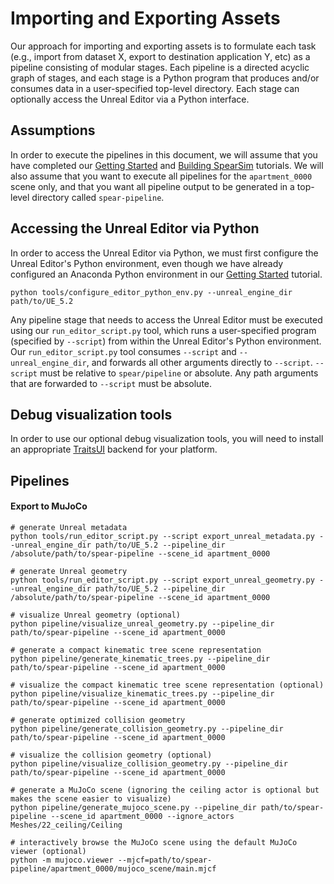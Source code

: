 # Importing and Exporting Assets

Our approach for importing and exporting assets is to formulate each task (e.g., import from dataset X, export to destination application Y, etc) as a pipeline consisting of modular stages. Each pipeline is a directed acyclic graph of stages, and each stage is a Python program that produces and/or consumes data in a user-specified top-level directory. Each stage can optionally access the Unreal Editor via a Python interface.

## Assumptions

In order to execute the pipelines in this document, we will assume that you have completed our [Getting Started](getting_started.md) and [Building SpearSim](building_spearsim.md) tutorials. We will also assume that you want to execute all pipelines for the `apartment_0000` scene only, and that you want all pipeline output to be generated in a top-level directory called `spear-pipeline`.

## Accessing the Unreal Editor via Python

In order to access the Unreal Editor via Python, we must first configure the Unreal Editor's Python environment, even though we have already configured an Anaconda Python environment in our [Getting Started](getting_started.md) tutorial.

```console
python tools/configure_editor_python_env.py --unreal_engine_dir path/to/UE_5.2
```

Any pipeline stage that needs to access the Unreal Editor must be executed using our `run_editor_script.py` tool, which runs a user-specified program (specified by `--script`) from within the Unreal Editor's Python environment. Our `run_editor_script.py` tool consumes `--script` and `--unreal_engine_dir`, and forwards all other arguments directly to `--script`. `--script` must be relative to `spear/pipeline` or absolute. Any path arguments that are forwarded to `--script` must be absolute.

## Debug visualization tools

In order to use our optional debug visualization tools, you will need to install an appropriate [TraitsUI](https://docs.enthought.com/traitsui/#installation) backend for your platform.

## Pipelines

#### Export to MuJoCo

```console
# generate Unreal metadata
python tools/run_editor_script.py --script export_unreal_metadata.py --unreal_engine_dir path/to/UE_5.2 --pipeline_dir /absolute/path/to/spear-pipeline --scene_id apartment_0000

# generate Unreal geometry
python tools/run_editor_script.py --script export_unreal_geometry.py --unreal_engine_dir path/to/UE_5.2 --pipeline_dir /absolute/path/to/spear-pipeline --scene_id apartment_0000

# visualize Unreal geometry (optional)
python pipeline/visualize_unreal_geometry.py --pipeline_dir path/to/spear-pipeline --scene_id apartment_0000

# generate a compact kinematic tree scene representation
python pipeline/generate_kinematic_trees.py --pipeline_dir path/to/spear-pipeline --scene_id apartment_0000

# visualize the compact kinematic tree scene representation (optional)
python pipeline/visualize_kinematic_trees.py --pipeline_dir path/to/spear-pipeline --scene_id apartment_0000

# generate optimized collision geometry
python pipeline/generate_collision_geometry.py --pipeline_dir path/to/spear-pipeline --scene_id apartment_0000

# visualize the collision geometry (optional)
python pipeline/visualize_collision_geometry.py --pipeline_dir path/to/spear-pipeline --scene_id apartment_0000

# generate a MuJoCo scene (ignoring the ceiling actor is optional but makes the scene easier to visualize)
python pipeline/generate_mujoco_scene.py --pipeline_dir path/to/spear-pipeline --scene_id apartment_0000 --ignore_actors Meshes/22_ceiling/Ceiling

# interactively browse the MuJoCo scene using the default MuJoCo viewer (optional)
python -m mujoco.viewer --mjcf=path/to/spear-pipeline/apartment_0000/mujoco_scene/main.mjcf
```

